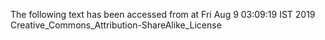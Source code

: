 The following text has been accessed from at Fri Aug 9 03:09:19 IST 2019
Creative_Commons_Attribution-ShareAlike_License

